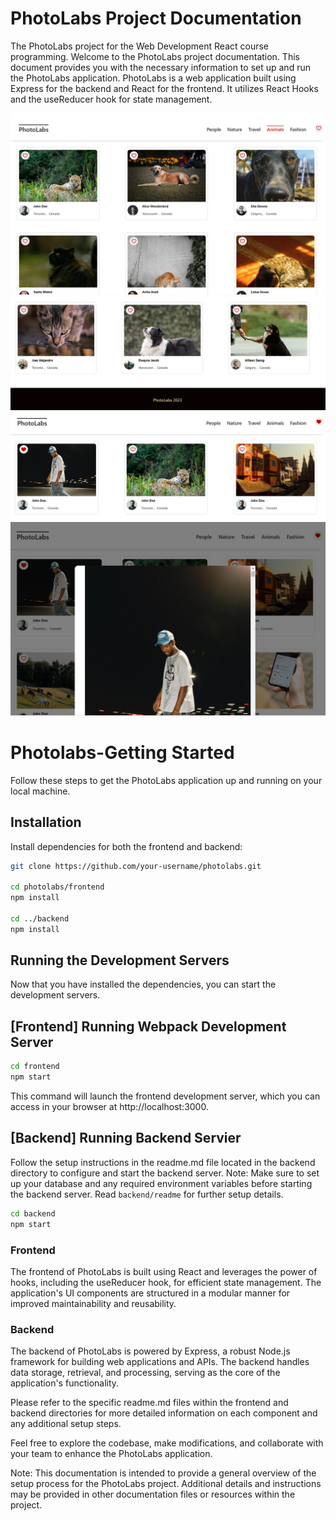 # PhotoLabs Project Documentation
The PhotoLabs project for the Web Development React course programming.
Welcome to the PhotoLabs project documentation. This document provides 
you with the necessary information to set up and run the PhotoLabs application. 
PhotoLabs is a web application built using Express for the backend and React for the frontend. 
It utilizes React Hooks and the useReducer hook for state management.

![After each topic click](docs/After_each_topic_click.png)
![Footer](docs/beautiful_marked_footer.png)
![Favorited photos with notifications](docs/favorited_photos_and_notifications.png)
![modal_display](docs/modal_display_of_full_image_on_modal_click.png)


# Photolabs-Getting Started
Follow these steps to get the PhotoLabs application up and running on your local machine.

## Installation
Install dependencies for both the frontend and backend:
```sh
git clone https://github.com/your-username/photolabs.git

cd photolabs/frontend
npm install

cd ../backend
npm install

```
## Running the Development Servers
Now that you have installed the dependencies, you can start the development servers.
## [Frontend] Running Webpack Development Server

```sh
cd frontend
npm start
```
This command will launch the frontend development server, 
which you can access in your browser at http://localhost:3000.

## [Backend] Running Backend Servier
Follow the setup instructions in the readme.md file located in the backend directory 
to configure and start the backend server.
Note: Make sure to set up your database and any required environment variables 
before starting the backend server.
Read `backend/readme` for further setup details.

```sh
cd backend
npm start
```
### Frontend
The frontend of PhotoLabs is built using React and leverages the power of hooks, including the useReducer hook, 
for efficient state management. The application's UI components are structured in a modular manner for improved maintainability and reusability.

### Backend
The backend of PhotoLabs is powered by Express, a robust Node.js framework for building web applications and APIs. 
The backend handles data storage, retrieval, and processing, serving as the core of the application's functionality.

Please refer to the specific readme.md files within the frontend and backend directories for more detailed information
 on each component and any additional setup steps.

Feel free to explore the codebase, make modifications, and collaborate with your team to enhance the PhotoLabs application.

Note: This documentation is intended to provide a general overview of the setup process for the PhotoLabs project. 
Additional details and instructions may be provided in other documentation files or resources within the project.








